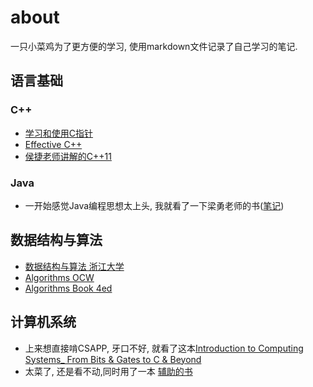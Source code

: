 # about

一只小菜鸡为了更方便的学习, 使用markdown文件记录了自己学习的笔记.

## 语言基础
### C++
* [学习和使用C指针](C++/UnderstandAndUsingCPointers/UnderstandAndUsingCPointers.md)
* [Effective C++](C++/EffectiveCPP/EffectiveCPlusPlus.md)
* [侯捷老师讲解的C++11](C++/HouJieC11/HouJieC11.md)

### Java 
* 一开始感觉Java编程思想太上头, 我就看了一下梁勇老师的书([笔记](Java&Python\JavaLiangY\IntroductionJavaAndDataStructure.md))

## 数据结构与算法

* [数据结构与算法 浙江大学](Algorithms/DataStructure-ZJU/DataStructure.md)
* [Algorithms OCW](Algorithms/Alogrithm4ed/AlgorithmOCW.md)
* [Algorithms Book 4ed](Algorithms/Alogrithm4ed/Algorithm4ed.md)

## 计算机系统
* 上来想直接啃CSAPP, 牙口不好, 就看了这本[Introduction to Computing Systems_ From Bits & Gates to C & Beyond](ComputerSystem\CSAPP\Yale.Patt.Intro.Computer.System.md)
* 太菜了, 还是看不动,同时用了一本 [辅助的书](ComputerSystem\Code-HLCHS\Code_theHiddenLanguageforComputerHardwareandSoftware.md)
